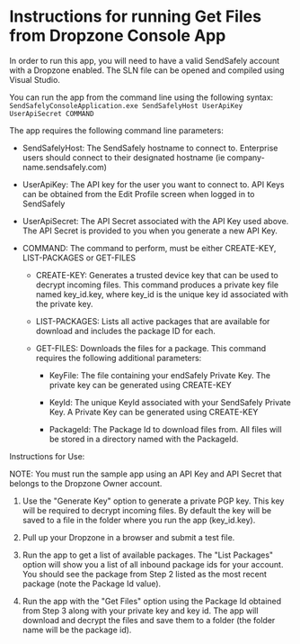 # Instructions for running Get Files from Dropzone Console App #

In order to run this app, you will need to have a valid SendSafely account with a Dropzone enabled. The SLN file can be opened and compiled using Visual Studio.

You can run the app from the command line using the following syntax:
`SendSafelyConsoleApplication.exe SendSafelyHost UserApiKey UserApiSecret COMMAND`

The app requires the following command line parameters: 

- SendSafelyHost: The SendSafely hostname to connect to.  Enterprise users should connect to their designated hostname (ie company-name.sendsafely.com)

- UserApiKey: The API key for the user you want to connect to.  API Keys can be obtained from the Edit Profile screen when logged in to SendSafely

- UserApiSecret: The API Secret associated with the API Key used above.  The API Secret is provided to you when you generate a new API Key.  

- COMMAND: The command to perform, must be either CREATE-KEY, LIST-PACKAGES or GET-FILES

  - CREATE-KEY: Generates a trusted device key that can be used to decrypt incoming files. This command produces a private key file named key_id.key, where key_id is the unique key id associated with the private key.
 
  - LIST-PACKAGES: Lists all active packages that are available for download and includes the package ID for each. 

  - GET-FILES: Downloads the files for a package. This command requires the following additional parameters:

    - KeyFile: The file containing your endSafely Private Key. The private key can be generated using CREATE-KEY 

    - KeyId: The unique KeyId associated with your SendSafely Private Key. A Private Key can be generated using CREATE-KEY 

    - PackageId: The Package Id to download files from. All files will be stored in a directory named with the PackageId.

 
Instructions for Use:

NOTE: You must run the sample app using an API Key and API Secret that belongs to the Dropzone Owner account. 

1. Use the "Generate Key" option to generate a private PGP key. This key will be required to decrypt incoming files. By default the key will be saved to a file in the folder where you run the app (key_id.key).  

2. Pull up your Dropzone in a browser and submit a test file. 

3. Run the app to get a list of available packages. The "List Packages" option will show you a list of all inbound package ids for your account. You should see the package from Step 2 listed as the most recent package (note the Package Id value). 

4. Run the app with the "Get Files" option using the Package Id obtained from Step 3 along with your private key and key id. The app will download and decrypt the files and save them to a folder (the folder name will be the package id).

